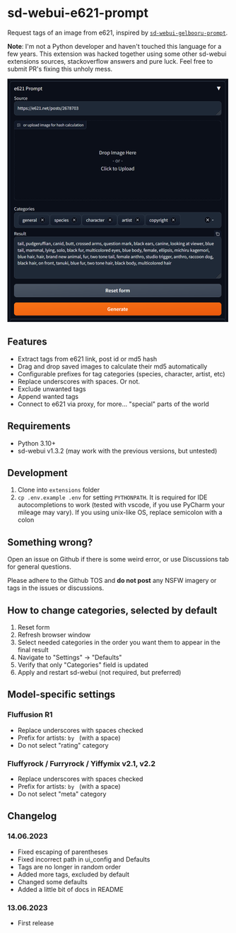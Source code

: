# sd-webui-e621-prompt

Request tags of an image from e621, inspired by [`sd-webui-gelbooru-prompt`](https://github.com/antis0007/sd-webui-gelbooru-prompt).

**Note**: I'm not a Python developer and haven't touched this language for a few years. This extension was hacked together using some other sd-webui extensions sources, stackoverflow answers and pure luck. Feel free to submit PR's fixing this unholy mess.

![e621 Prompt](./doc/images/example.png)

## Features

- Extract tags from e621 link, post id or md5 hash
- Drag and drop saved images to calculate their md5 automatically
- Configurable prefixes for tag categories (species, character, artist, etc)
- Replace underscores with spaces. Or not.
- Exclude unwanted tags
- Append wanted tags
- Connect to e621 via proxy, for more... "special" parts of the world

## Requirements

- Python 3.10+
- sd-webui v1.3.2 (may work with the previous versions, but untested)

## Development

1. Clone into `extensions` folder
2. `cp .env.example .env` for setting `PYTHONPATH`. It is required for IDE autocompletions to work (tested with vscode, if you use PyCharm your mileage may vary). If you using unix-like OS, replace semicolon with a colon

## Something wrong?

Open an issue on Github if there is some weird error, or use Discussions tab for general questions.

Please adhere to the Github TOS and **do not post** any NSFW imagery or tags in the issues or discussions.

## How to change categories, selected by default

1. Reset form
2. Refresh browser window
3. Select needed categories in the order you want them to appear in the final result
4. Navigate to "Settings" -> "Defaults"
5. Verify that only "Categories" field is updated
6. Apply and restart sd-webui (not required, but preferred)

## Model-specific settings

### Fluffusion R1

- Replace underscores with spaces checked
- Prefix for artists: `by ` (with a space)
- Do not select "rating" category

### Fluffyrock / Furryrock / Yiffymix v2.1, v2.2

- Replace underscores with spaces checked
- Prefix for artists: `by ` (with a space)
- Do not select "meta" category

## Changelog

### 14.06.2023

- Fixed escaping of parentheses
- Fixed incorrect path in ui_config and Defaults
- Tags are no longer in random order
- Added more tags, excluded by default
- Changed some defaults
- Added a little bit of docs in README

### 13.06.2023

- First release
